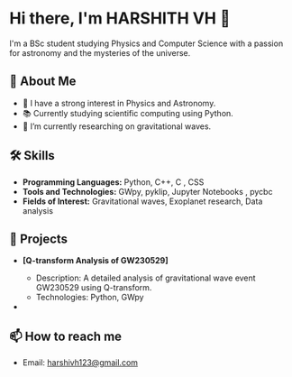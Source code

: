 # Hi there, I'm HARSHITH VH 👋

I'm a BSc student studying Physics and Computer Science with a passion for astronomy and the mysteries of the universe.

## 🚀 About Me
- 🌌 I have a strong interest in Physics and Astronomy.
- 📚 Currently studying scientific computing using Python.
- 🔭 I’m currently researching on gravitational waves.

## 🛠️ Skills
- **Programming Languages:** Python, C++, C , CSS
- **Tools and Technologies:**  GWpy, pyklip, Jupyter Notebooks , pycbc
- **Fields of Interest:** Gravitational waves, Exoplanet research, Data analysis

## 📝 Projects
- **[Q-transform Analysis of GW230529]**
  - Description: A detailed analysis of gravitational wave event GW230529 using Q-transform.
  - Technologies: Python, GWpy

- 
## 📫 How to reach me
- Email: harshivh123@gmail.com



